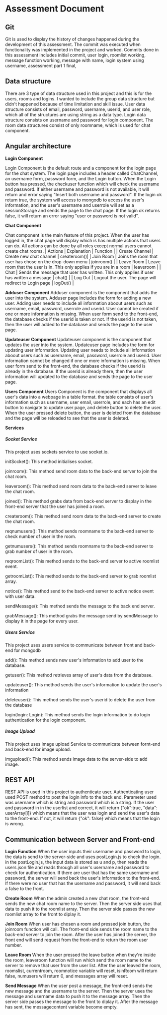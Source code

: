 # Assessment Document

## Git

Git is used to display the history of changes happened during the development of this assessment. The commit was executed when functionality was implemented in the project and worked. Commits done in this assessment includes initial commit, user login, roomlist working, message function working, message with name, login system using username, assessment part 1 final, 

## Data structure 

There are 3 type of data structure used in this project and this is for the users, rooms and logins. I wanted to include the group data structure but didn't happened because of time limitation and skill issue.  User data structure consists of email, password, username, userid, and user role, which all of the structures are using string as a data type. Login data structure consists on username and password for login component. The room data structures consist of only roomname, which is used for chat component.

## Angular architecture

**Login Component** 

Login Component is the default route and a component for the login page for the chat system. The login page includes a header called ChatChannel, an username form, password form, and the Login button. When the Login button has pressed, the checkuser function which will check the username and password. If either username and password is not available, it will return and error saying "Insert both username and password". If the login ok return true, the system will access to mongodb to access the user's information, and the user's username and userrole will set as a sessionStorage and sends the page to the chat page. If the login ok returns false, it will return an error saying "user or password is not valid".

**Chat Component**

Chat component is the main feature of this project. When the user has logged in, the chat page will display which is has multiple actions that users can do. All actions can be done by all roles except normal users cannot create chat rooms. 
| Actions | Explanation | Function |
| Create Channel | Create new chat channel | createroom()|
| Join Room | Joins the room that user has chose on the drop-down menu | joinroom() |
| Leave Room | Leave room that the user is in. This only applies if you are in a room | leaveroom | 
| Chat | Sends the message that user has written. This only applies if user has written a message | chat() |
| Log Out | Logout the user. The page will redirect to Login page | logOut() |

**Adduser Component**
Adduser component is the component that adds the user into the system. Adduser page includes the form for adding a new user. Adding user needs to include all information aboout users such as username, email, password, userrole and userid. User cannot be created if one or more information is missing. When user form send to the front-end, the database checks if the userid is taken or not. If the userid is not taken, then the user will added to the database and sends the page to the user page. 

**Updateuser Component**
Updateuser component is the component that updates the user into the system. Updateuser page includes the form for updating user information. Updating user needs to include all information aboout users such as username, email, password, userrole and userid. User information cannot be changed if one or more information is missing. When user form send to the front-end, the database checks if the userid is already in the database. If the userid is already there, then the user information will updated to the database and sends the page to the user page. 

**Users Component**
Users Component is the component that displays all user's data into a webpage in a table format. the table consists of user's information such as username, user email, userrole, and each has an edit button to navigate to update user page, and delete button to delete the user. When the user pressed delete button, the user is deleted from the database and the page will be reloaded to see that the user is deleted. 

**Services**
##### Socket Service 
This project uses sockets service to use socket.io.

initSocket(): This method initialises socket.

joinroom(): This method send room data to the back-end server to join the chat room.

leaveroom(): This method send room data to the back-end server to leave the chat room.

joined(): This method grabs data from back-end server to display in the front-end server that the user has joined a room. 

createroom(): This method send room data to the back-end server to create the chat room.

reqnumusers(): This method sends roomname to the back-end server to check number of user in the room.

getnumusers(): This method sends roomname to the back-end server to grab number of user in the room.

reqroomList(): This method sends to the back-end server to active roomlist event.

getroomList(): This method sends to the back-end server to grab roomlist array.

notice(): This method send to the back-end server to active notice event with user data.

sendMessage(): This method sends the message to the back end server.

grabMessage(): This method grabs the message send by sendMessage to display it in the page for every user.

##### Users Service
This project uses users service to communicate between front and back-end for mongodb

add(): This method sends new user's information to add user to the database.

getuser(): This method retrieves array of user's data from the database.

updateuser(): This method sends the user's information to update the user's information

deleteuser(): This method sends the user's userid to delete the user from the database

login(login: Login): This method sends the login information to do login authentication for the login component.

##### Image Upload 
This project uses image upload Service to communicate between fornt-end and back-end for image upload.

imgupload(): This method sends image data to the server-side to add image.


## REST API
REST API is used in this project to authenticate user. Authenticating user used POST method to post the login info to the back end. Parameter used was username which is string and password which is a string. If the user and password in in the userlist and correct, it will return {"ok":true, "data": userArray[i]} which means that the user was login and send the user's data to the front-end. If not, it will return {"ok": false} which means that the login is wrong. 

## Communication between Server and Front-end

**Login Function**
When the user inputs their username and password to login, the data is send to the server-side and uses postLogin.js to check the login. in the postLogin.js, the input data is stored as u and p, then reads the users.json file and reads through all user's username and password to check for authentication. If there are user that has the same username and password, the server will send back the user's information to the front-end. If there were no user that has the username and password, it will send back a false to the front.

**Create Room**
When the admin created a new chat room, the front-end sends the new chat room name to the server. Then the server side uses that data to push it to the roomlist array. Then the server side passes the new roomlist array to the front to diplay it. 

**Join Room** 
When user has chosen a room and pressed join button, the joinroom function will call. The front-end side sends the room name to the back-end server to join the room. After the user has joined the server, the front end will send request from the front-end to return the room user number. 

**Leave Room**
When the user pressed the leave button when they're inside the room, leaveroom function will run which send the room name to the server to remove that user from the user list. After the user leaved the room, roomslist, currentroom, roomnotice variable will reset, isinRoom will return false, numusers will return 0, and messages array will reset.

**Send Message**
When the user post a message, the front-end sends the new message and the username to the server. Then the server uses the message and username data to push it to the message array. Then the server side passes the message to the front to diplay it. After the message has sent, the messagecontent variable become empty. 

